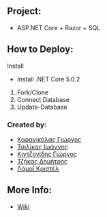 ## Project:
* ASP.NET Core + Razor + SQL

## How to Deploy:
Install
* Install .NET Core 5.0.2

1. Fork/Clone
2. Connect Database
3. Update-Database

### Created by:
* [Καρανικόλας Γιώργος](https://github.com/SeijinD)
* [Τσιλίκας Ιωάννης](https://github.com/Ioatsi)
* [Κιντζονίδης Γιώργος](https://github.com/kintzo)
* [Τζήκας Δημήτρης](https://github.com/DimitrisTzikas)
* [Λάμαΐ Κριστέλ](https://github.com/klamaj)
## More Info:
* [Wiki](https://github.com/ADOPSE-Team/M-TV-Info/wiki)

